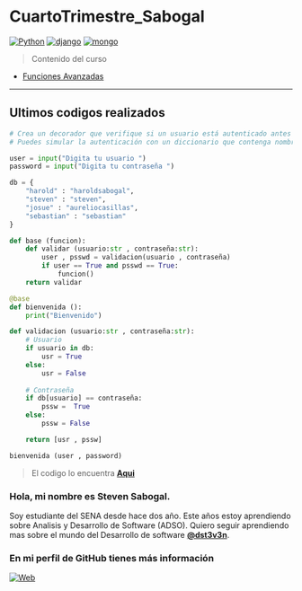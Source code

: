 # CuartoTrimestre_Sabogal

[![Python](https://img.shields.io/badge/Python-1.11.3+-F23545?style=for-the-badge&logo=python&logoColor=F23545&labelColor=black)](https://www.python.org/)
[![django](https://img.shields.io/badge/django-4.2+-F23545?style=for-the-badge&logo=django&logoColor=F23545&labelColor=black)](https://www.djangoproject.com/)
[![mongo](https://img.shields.io/badge/mongodb-1.40.2+-F23545?style=for-the-badge&logo=mongodb&logoColor=F23545&labelColor=black)](https://www.mongodb.com/es)


> Contenido del curso
* [Funciones Avanzadas](./FuncionesAvanzadas/)

---
## **Ultimos codigos realizados**

```python
# Crea un decorador que verifique si un usuario está autenticado antes de ejecutar una función. 
# Puedes simular la autenticación con un diccionario que contenga nombres de usuario y contraseñas.

user = input("Digita tu usuario ")
password = input("Digita tu contraseña ")

db = {
    "harold" : "haroldsabogal",
    "steven" : "steven",
    "josue" : "aureliocasillas",
    "sebastian" : "sebastian"
}

def base (funcion):
    def validar (usuario:str , contraseña:str):
        user , psswd = validacion(usuario , contraseña)
        if user == True and psswd == True:
            funcion()
    return validar

@base
def bienvenida ():
    print("Bienvenido")

def validacion (usuario:str , contraseña:str):
    # Usuario
    if usuario in db:
        usr = True
    else:
        usr = False
    
    # Contraseña
    if db[usuario] == contraseña:
        pssw =  True
    else:
        pssw = False

    return [usr , pssw]

bienvenida (user , password)

```
> El codigo lo encuentra **[Aqui](./FuncionesAvanzadas/ejercicio_avanzada.py)**

### Hola, mi nombre es Steven Sabogal.


Soy estudiante del SENA desde hace dos año. Este años estoy aprendiendo sobre Analisis y Desarrollo de Software (ADSO). Quiero seguir aprendiendo mas sobre el mundo del Desarrollo de software **[@dst3v3n](https://github.com/dst3v3n)**.

### En mi perfil de GitHub tienes más información

[![Web](https://img.shields.io/badge/Guthub-dst3v3n-F23545?style=for-the-badge&logo=github&logoColor=F23545&labelColor=black)](https://github.com/dst3v3n)